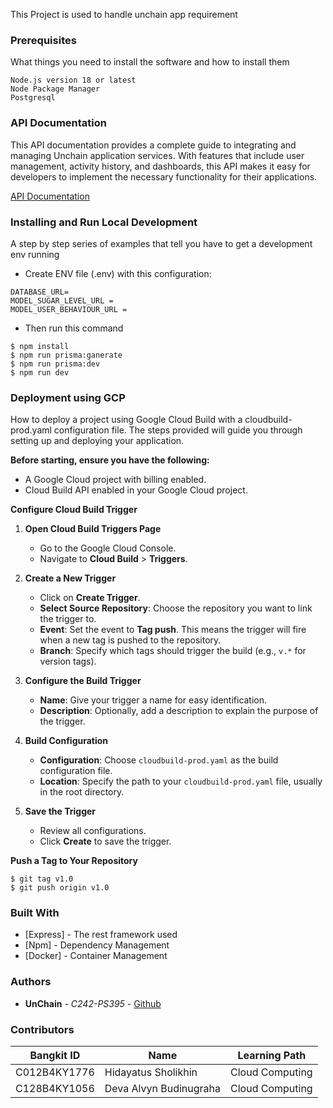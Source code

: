 This Project is used to handle unchain app requirement

### Prerequisites

What things you need to install the software and how to install them

```
Node.js version 18 or latest
Node Package Manager
Postgresql
```

### API Documentation

This API documentation provides a complete guide to integrating and managing Unchain application services. With features that include user management, activity history, and dashboards, this API makes it easy for developers to implement the necessary functionality for their applications.

[API Documentation](https://documenter.getpostman.com/view/6720324/2sAYHxn3dA)

### Installing and Run Local Development

A step by step series of examples that tell you have to get a development env running

- Create ENV file (.env) with this configuration:
```
DATABASE_URL=
MODEL_SUGAR_LEVEL_URL = 
MODEL_USER_BEHAVIOUR_URL = 
```
- Then run this command
```
$ npm install
$ npm run prisma:ganerate
$ npm run prisma:dev
$ npm run dev
```

### Deployment using GCP

How to deploy a project using Google Cloud Build with a cloudbuild-prod.yaml configuration file. The steps provided will guide you through setting up and deploying your application.

**Before starting, ensure you have the following:**
- A Google Cloud project with billing enabled. 
- Cloud Build API enabled in your Google Cloud project.

**Configure Cloud Build Trigger**

1. **Open Cloud Build Triggers Page**
    - Go to the Google Cloud Console.
    - Navigate to **Cloud Build** > **Triggers**.

1. **Create a New Trigger**
    - Click on **Create Trigger**.
    - **Select Source Repository**: Choose the repository you want to link the trigger to.
    - **Event**: Set the event to **Tag push**. This means the trigger will fire when a new tag is pushed to the repository.
    - **Branch**: Specify which tags should trigger the build (e.g., `v.*` for version tags).

1. **Configure the Build Trigger**
    - **Name**: Give your trigger a name for easy identification.
    - **Description**: Optionally, add a description to explain the purpose of the trigger.

1. **Build Configuration**
    - **Configuration**: Choose `cloudbuild-prod.yaml` as the build configuration file.
    - **Location**: Specify the path to your `cloudbuild-prod.yaml` file, usually in the root directory.

1. **Save the Trigger**
    - Review all configurations.
    - Click **Create** to save the trigger.

**Push a Tag to Your Repository**
```
$ git tag v1.0
$ git push origin v1.0
```

### Built With

- [Express] - The rest framework used
- [Npm] - Dependency Management
- [Docker] - Container Management

### Authors

* **UnChain** - *C242-PS395* - [Github](https://github.com/unChain-Capstone/)

### Contributors
| Bangkit ID | Name | Learning Path |
|------------|------|---------------|
| C012B4KY1776 | Hidayatus Sholikhin | Cloud Computing |
| C128B4KY1056 | Deva Alvyn Budinugraha | Cloud Computing |
